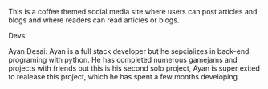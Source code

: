 This is a coffee themed social media site where users can post articles and blogs and where readers can read articles or blogs.

Devs:

Ayan Desai: Ayan is a full stack developer but he sepcializes in back-end programing with python. He has completed numerous gamejams and projects with friends but this is his second solo project, Ayan is super exited to realease this project, which he has spent a few months developing.
